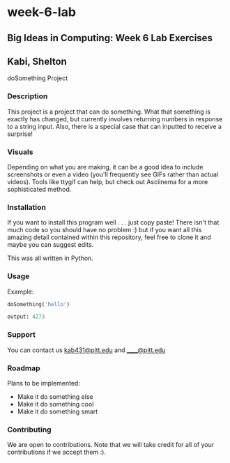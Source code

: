 # week-6-lab
## Big Ideas in Computing: Week 6 Lab Exercises

## Kabi, Shelton
doSomething Project

### Description
This project is a project that can do something. What that something is exactly has changed, but currently involves returning numbers in response to a string input.
Also, there is a special case that can inputted to receive a surprise!

### Visuals
Depending on what you are making, it can be a good idea to include screenshots or even a video (you'll frequently see GIFs rather than actual videos). Tools like ttygif can help, but check out Asciinema for a more sophisticated method.

### Installation
If you want to install this program well . . . just copy paste! There isn't that much code so you should have no problem :) but if you want all this amazing detail contained within this repository, feel free to clone it and maybe you can suggest edits. 

This was all written in Python. 

### Usage
Example: 
```python
doSomething('hello')

output: 4273
```

### Support
You can contact us kab431@pitt.edu and ____@pitt.edu

### Roadmap
Plans to be implemented:
- Make it do something else
- Make it do something cool
- Make it do something smart

### Contributing
We are open to contributions. Note that we will take credit for all of your contributions if we accept them :).




